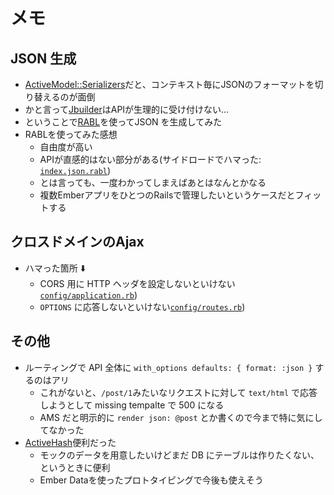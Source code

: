 # メモ

## JSON 生成

* [ActiveModel::Serializers][]だと、コンテキスト毎にJSONのフォーマットを切り替えるのが面倒
* かと言って[Jbuilder][]はAPIが生理的に受け付けない…
* ということで[RABL][]を使ってJSON を生成してみた
* RABLを使ってみた感想
  * 自由度が高い
  * APIが直感的はない部分がある(サイドロードでハマった: [`index.json.rabl`](https://github.com/tricknotes/gihyo-ember.js-07/blob/master/app/views/v1/posts/index.json.rabl))
  * とは言っても、一度わかってしまえばあとはなんとかなる
  * 複数EmberアプリをひとつのRailsで管理したいというケースだとフィットする

## クロスドメインのAjax

* ハマった箇所 :arrow_down:
  * CORS 用に HTTP ヘッダを設定しないといけない[`config/application.rb`](https://github.com/tricknotes/gihyo-ember.js-07/blob/master/config/application.rb))
  * `OPTIONS` に応答しないといけない[`config/routes.rb`](https://github.com/tricknotes/gihyo-ember.js-07/blob/master/config/routes.rb))

## その他

* ルーティングで API 全体に `with_options defaults: { format: :json }` するのはアリ
  * これがないと、`/post/1`みたいなリクエストに対して `text/html` で応答しようとして missing tempalte で 500 になる
  * AMS だと明示的に `render json: @post` とか書くので今まで特に気にしてなかった
* [ActiveHash][]便利だった
  * モックのデータを用意したいけどまだ DB にテーブルは作りたくない、というときに便利
  * Ember Dataを使ったプロトタイピングで今後も使えそう

[ActiveModel::Serializers]: https://github.com/rails-api/active_model_serializers
[Jbuilder]: https://github.com/rails/jbuilder
[RABL]: https://github.com/nesquena/rabl
[ActiveHash]: https://github.com/zilkey/active_hash
